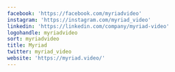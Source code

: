 ```yaml
---
facebook: 'https://facebook.com/myriadvideo'
instagram: 'https://instagram.com/myriad_video'
linkedin: 'https://linkedin.com/company/myriad-video'
logohandle: myriadvideo
sort: myriadvideo
title: Myriad
twitter: myriad_video
website: 'https://myriad.video/'
---
```

